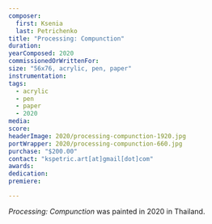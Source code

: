 ```yaml
---
composer:
  first: Ksenia
  last: Petrichenko
title: "Processing: Compunction"
duration:
yearComposed: 2020
commissionedOrWrittenFor:
size: "56x76, acrylic, pen, paper"
instrumentation:
tags:
  - acrylic
  - pen
  - paper
  - 2020
media:
score:
headerImage: 2020/processing-compunction-1920.jpg
portWrapper: 2020/processing-compunction-660.jpg
purchase: "$200.00"
contact: "kspetric.art[at]gmail[dot]com"
awards:
dedication:
premiere:

---
```

*Processing: Compunction* was painted in 2020 in Thailand.
<br><Br>
